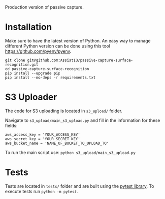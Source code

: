 Production version of passive capture.

#  Installation
Make sure to have the latest version of Python. An easy way to manage different Python version can be done using this tool https://github.com/pyenv/pyenv.

```
git clone git@github.com:AssistIQ/passive-capture-surface-recognition.git
cd passive-capture-surface-recognition
pip install --upgrade pip
pip install --no-deps -r requirements.txt
```

#  S3 Uploader
The code for S3 uploading is located in `s3_upload/` folder.

Navigate to `s3_upload/main_s3_upload.py` and fill in the information for these fields:
```
aws_access_key = 'YOUR_ACCESS_KEY'
aws_secret_key = 'YOUR_SECRET_KEY'
aws_bucket_name = 'NAME_OF_BUCKET_TO_UPLOAD_TO'
```

To run the main script use:
`python s3_upload/main_s3_upload.py`

#  Tests
Tests are located in `tests/` folder and are built using the [pytest library](https://docs.pytest.org/en/8.0.x/).
To execute tests run `python -m pytest`.